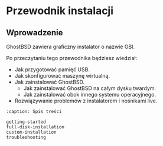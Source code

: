 Przewodnik instalacji
=====================

<h2>Wprowadzenie</h2>

GhostBSD zawiera graficzny instalator o nazwie GBI.

Po przeczytaniu tego przewodnika będziesz wiedział:

* Jak przygotować pamięć USB.
* Jak skonfigurować maszynę wirtualną.
* Jak zainstalować GhostBSD.
  * Jak zainstalować GhostBSD na całym dysku twardym.
  * Jak zainstalować obok innego systemu operacyjnego.
* Rozwiązywanie problemów z instalatorem i nośnikami live.

```{toctree}
:caption: Spis treści

getting-started
full-disk-installation
custom-installation
troubleshooting
```